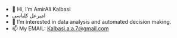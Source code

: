 - 👋 Hi, I’m AmirAli Kalbasi
- امیرعل کلباسی
- 👀 I’m interested in data analysis and automated decision making.
- 📫 My EMAIL: Kalbasi.a.a.7@gmail.com

<!---
AmirAli-Kalbasi/AmirAli-Kalbasi is a ✨ special ✨ repository because its `README.md` (this file) appears on your GitHub profile.
You can click the Preview link to take a look at your changes.
--->
